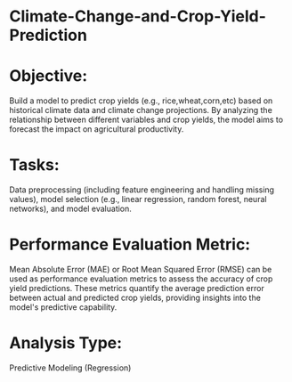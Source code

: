 # Climate-Change-and-Crop-Yield-Prediction

# Objective: 
Build a model to predict crop yields (e.g., rice,wheat,corn,etc) based on historical climate data and climate change projections. By analyzing the relationship between different  variables and crop yields, the model aims to forecast the impact on agricultural productivity.

# Tasks: 
Data preprocessing (including feature engineering and handling missing values), model selection (e.g., linear regression, random forest, neural networks), and model evaluation.

# Performance Evaluation Metric: 
Mean Absolute Error (MAE) or Root Mean Squared Error (RMSE) can be used as performance evaluation metrics to assess the accuracy of crop yield predictions. These metrics quantify the average prediction error between actual and predicted crop yields, providing insights into the model's predictive capability.

# Analysis Type: 
Predictive Modeling (Regression)
